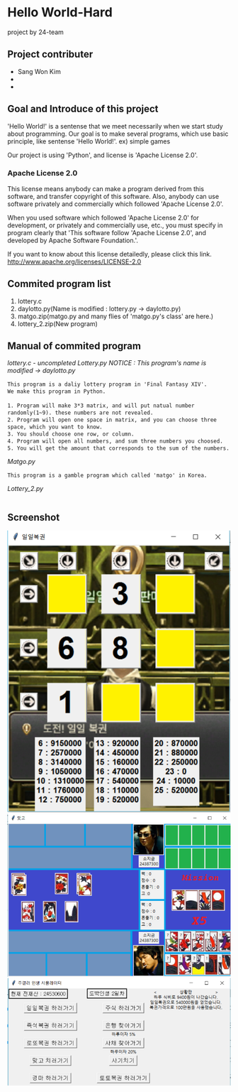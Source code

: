 # Hello World-Hard
project by 24-team


## Project contributer
- Sang Won Kim
- 
- 

## Goal and Introduce of this project
'Hello World!' is a sentense that we meet necessarily when we start study about programming.
Our goal is to make several programs, which use basic principle, like sentense 'Hello World!'.
ex) simple games

Our project is using 'Python', and license is 'Apache License 2.0'.

### Apache License 2.0
This license means anybody can make a program derived from this software, and transfer copyright of this software.
Also, anybody can use software privately and commercially which followed 'Apache License 2.0'.

When you used software which followed 'Apache License 2.0' for development, or privately and commercially use, etc.,
you must specify in program clearly that 'This software follow 'Apache License 2.0', and developed by Apache Software Foundation.'.

If you want to know about this license detailedly, please click this link.
http://www.apache.org/licenses/LICENSE-2.0

## Commited program list

1. lottery.c
2. daylotto.py(Name is modified : lottery.py -> daylotto.py)
3. matgo.zip(matgo.py and many flies of 'matgo.py's class' are here.)
4. lottery_2.zip(New program)


## Manual of commited program

*lottery.c - uncompleted*
*Lottery.py*
*NOTICE : This program's name is modified -> daylotto.py*
```
This program is a daliy lottery program in 'Final Fantasy XIV'.
We make this program in Python.

1. Program will make 3*3 matrix, and will put natual number randomly(1~9). these numbers are not revealed. 
2. Program will open one space in matrix, and you can choose three space, which you want to know.
3. You should choose one row, or column.
4. Program will open all numbers, and sum three numbers you choosed.
5. You will get the amount that corresponds to the sum of the numbers.
```

*Matgo.py*
```
This program is a gamble program which called 'matgo' in Korea.
```

*Lottery_2.py*
```

```
## Screenshot
![Screenshot1](./Screenshot1.PNG)
![Screenshot2](./Screenshot2.PNG)
![Screenshot3](./Screenshot3.PNG)
